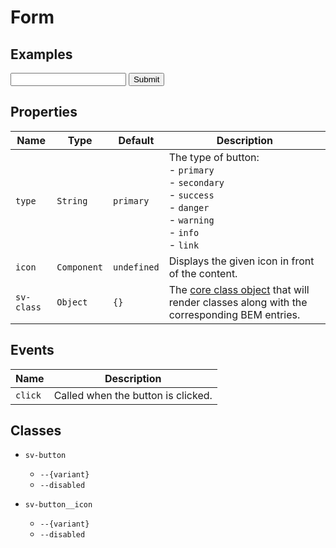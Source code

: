 <script setup>
import { ref } from "vue";
import { Button, Input, Form } from "@/components";
</script>

# Form

## Examples

<Form class="border border-solid border-gray-600 p-2 rounded">
<Input label="What is your favourite movie?" />
<Button class="pt-2">Submit</Button>
</Form>

## Properties

| Name       | Type        | Default     | Description                                                                                                                    |
| ---------- | ----------- | ----------- | ------------------------------------------------------------------------------------------------------------------------------ |
| `type`     | `String`    | `primary`   | The type of button:<br/>- `primary`<br/>- `secondary`<br/>- `success`<br/>- `danger`<br/>- `warning`<br/>- `info`<br/>- `link` |
| `icon`     | `Component` | `undefined` | Displays the given icon in front of the content.                                                                               |
| `sv-class` | `Object`    | `{}`        | The [core class object](/components/core-class) that will render classes along with the corresponding BEM entries.             |

## Events

| Name    | Description                        |
| ------- | ---------------------------------- |
| `click` | Called when the button is clicked. |

## Classes

- `sv-button`
  -  `--{variant}`
  -  `--disabled`

- `sv-button__icon`
  -  `--{variant}`
  -  `--disabled`